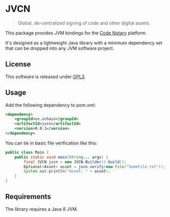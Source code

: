 # JVCN
> Global, de-centralized signing of code and other digital assets.

This package provides JVM bindings for the [Code Notary](https://www.codenotary.io)
platform. 

It's designed as a lightweight Java library with a minimum dependency set that
can be dropped into any JVM software project.

## License
This software is released under [GPL3](https://www.gnu.org/licenses/gpl-3.0.en.html).

## Usage
Add the following dependency to pom.xml:
```xml
<dependency>
    <groupId>us.vchain</groupId>
    <artifactId>jvcn</artifactId>
    <version>0.0.1</version>
</dependency>
```

You can tie in basic file verification like this:
````java
public class Main {
    public static void main(String... args) {
        final JVCN jvcn = new JVCN.Builder().build();
        Optional<Asset> asset = jvcn.verify(new File("SomeFile.txt"));
        System.out.println("Asset: " + asset);
    }
}
````

## Requirements
The library requires a Java 8 JVM.
